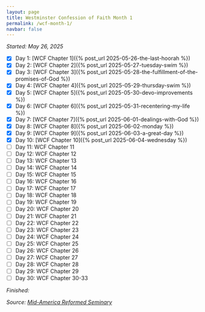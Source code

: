 ```yaml
---
layout: page
title: Westminster Confession of Faith Month 1
permalink: /wcf-month-1/
navbar: false
---
```


*Started: May 26, 2025*

- [x] Day 1: [WCF Chapter 1]({% post_url 2025-05-26-the-last-hoorah %})
- [x] Day 2: [WCF Chapter 2]({% post_url 2025-05-27-tuesday-swim %})
- [x] Day 3: [WCF Chapter 3]({% post_url 2025-05-28-the-fulfillment-of-the-promises-of-God %})
- [x] Day 4: [WCF Chapter 4]({% post_url 2025-05-29-thursday-swim %})
- [x] Day 5: [WCF Chapter 5]({% post_url 2025-05-30-devo-improvements %})
- [x] Day 6: [WCF Chapter 6]({% post_url 2025-05-31-recentering-my-life %})
- [x] Day 7: [WCF Chapter 7]({% post_url 2025-06-01-dealings-with-God %})
- [x] Day 8: [WCF Chapter 8]({% post_url 2025-06-02-monday %})
- [x] Day 9: [WCF Chapter 9]({% post_url 2025-06-03-a-great-day %})
- [x] Day 10: [WCF Chapter 10]({% post_url 2025-06-04-wednesday %})
- [ ] Day 11: WCF Chapter 11
- [ ] Day 12: WCF Chapter 12
- [ ] Day 13: WCF Chapter 13
- [ ] Day 14: WCF Chapter 14
- [ ] Day 15: WCF Chapter 15
- [ ] Day 16: WCF Chapter 16
- [ ] Day 17: WCF Chapter 17
- [ ] Day 18: WCF Chapter 18
- [ ] Day 19: WCF Chapter 19
- [ ] Day 20: WCF Chapter 20
- [ ] Day 21: WCF Chapter 21
- [ ] Day 22: WCF Chapter 22
- [ ] Day 23: WCF Chapter 23
- [ ] Day 24: WCF Chapter 24
- [ ] Day 25: WCF Chapter 25
- [ ] Day 26: WCF Chapter 26
- [ ] Day 27: WCF Chapter 27
- [ ] Day 28: WCF Chapter 28
- [ ] Day 29: WCF Chapter 29
- [ ] Day 30: WCF Chapter 30-33

*Finished:*

*Source:* [*Mid-America Reformed Seminary*](https://s3.us-west-1.amazonaws.com/blog.swang.cloud/reformed-standards-monthly.pdf)